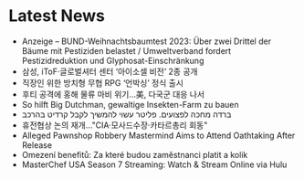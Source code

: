 # Latest News
-  Anzeige – BUND-Weihnachtsbaumtest 2023: Über zwei Drittel der Bäume mit Pestiziden belastet / Umweltverband fordert Pestizidreduktion und Glyphosat-Einschränkung
-  삼성, iToF·글로벌셔터 센터 ‘아이소셀 비전’ 2종 공개
-  직장인 위한 방치형 무협 RPG ‘언박싱’ 정식 출시
-  후티 공격에 홍해 물류 마비 위기…美, 다국군 대응 나서
-  So hilft Big Dutchman, gewaltige Insekten-Farm zu bauen
-  ברדה מחכה לפצועים. פליטר עשוי להמשיך לקבל קרדיט בהרכב
-  휴전협상 논의 재개…"CIA·모사드수장·카타르총리 회동"
-  Alleged Pawnshop Robbery Mastermind Aims to Attend Oathtaking After Release
-  Omezení benefitů: Za které budou zaměstnanci platit a kolik
-  MasterChef USA Season 7 Streaming: Watch & Stream Online via Hulu
